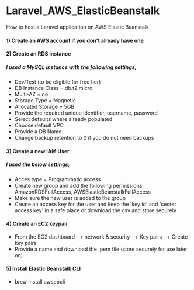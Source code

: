 # Laravel_AWS_ElasticBeanstalk
How to host a Laravel application on AWS Elastic Beanstalk

#### 1) Create an AWS account if you don't already have one
#### 2) Create an RDS instance
##### I used a MySQL instance with the following settings;
- Dev/Test (to be eligible for free tier)
- DB Instance Class = db.t2.micro
- Multi-AZ = no
- Storage Type = Magnetic
- Allocated Storage = 5GB
- Provide the required unique identifier, username, password
- Select defaults where already populated
- Choose default VPC
- Provide a DB Name
- Change backup retention to 0 if you do not need backups

#### 3) Create a new IAM User
##### I used the below settings;
- Acces type = Programmatic access
- Create new group and add the following permissions; AmazonRDSFullAccess, AWSElasticBeanstalkFullAccess
- Make sure the new user is added to the group
- Create an access key for the user and keep the 'key id' and 'secret access key' in a safe place or download the csv and store securely
#### 4) Create an EC2 keypair
- From the EC2 dashboard --> network & security --> Key pairs --> Create key pairs
- Provide a name and download the .pem file (store securely for use later on)
#### 5) Install Elastic Beanstalk CLI
- brew install awsebcli
